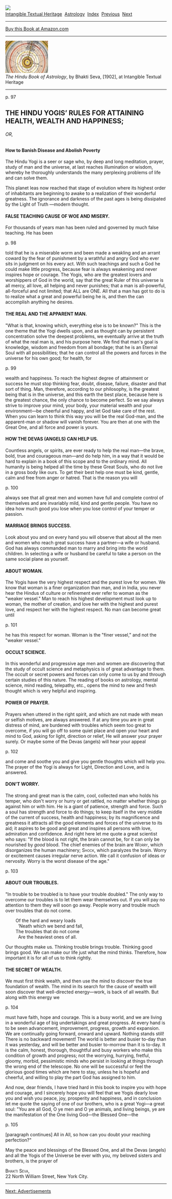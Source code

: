 [![](../../cdshop/ithlogo.png)](../../index)  
[Intangible Textual Heritage](../../index)  [Astrology](../index) 
[Index](index)  [Previous](hba15)  [Next](hba17) 

------------------------------------------------------------------------

[Buy this Book at
Amazon.com](https://www.amazon.com/exec/obidos/ASIN/0766187152/internetsacredte)

------------------------------------------------------------------------

[![](img/tease.jpg)](index)  
*The Hindu Book of Astrology*, by Bhakti Seva, \[1902\], at Intangible
Textual Heritage

------------------------------------------------------------------------

<span id="page_97">p. 97</span>

## THE HINDU YOGIS’ RULES FOR ATTAINING HEALTH, WEALTH AND HAPPINESS;

###### OR,

#### How to Banish Disease and Abolish Poverty

The Hindu Yogi is a seer or sage who, by deep and long meditation,
prayer, study of man and the universe, at last reaches illumination or
wisdom, whereby he thoroughly understands the many perplexing problems
of life and can solve them.

This planet leas now reached that stage of evolution where its highest
order of inhabitants are beginning to awake to a realization of their
wonderful greatness. The ignorance and darkness of the past ages is
being dissipated by the Light of Truth —modern thought.

#### FALSE TEACHING CAUSE OF WOE AND MISERY.

For thousands of years man has been ruled and governed by much false
teaching. He has been

<span id="page_98">p. 98</span>

told that he is a miserable worm and been made a weakling and an arrant
coward by the fear of punishment by a wrathful and angry God who ever
sits in judgment on his every act. With such teachings and such a God he
could make little progress, because fear is always weakening and never
inspires hope or courage. The Yogis, who are the greatest lovers and
worshippers of God in the world, say that the great Ruler of this
universe is all mercy, all love, all helping and never punishes; that a
man is all-powerful, all-forceful and not limited; that ALL are ONE. All
that a man has got to do is to realize what a great and powerful being
he is, and then the can accomplish anything he desires.

#### THE REAL AND THE APPARENT MAN.

"What is that, knowing which, everything else is to be known?" This is
the one theme that the Yogi dwells upon, and as thought can by
persistent concentration solve the deepest problems, we eventually
arrive at the truth of what the real man is, and his purpose here. We
find that man's goal is knowledge, wisdom and freedom from all bondage;
that he is an Eternal Soul with all possibilities; that he can control
all the powers and forces in the universe for his own good; for health,
for

<span id="page_99">p. 99</span>

wealth and happiness. To reach the highest degree of attainment or
success he must stop thinking fear, doubt, disease, failure, disaster
and that sort of thing. Man, therefore, according to our philosophy, is
the greatest being that is in the universe, and this earth the best
place, because here is the greatest chance, the only chance to become
perfect. So we say always strive to improve your mind, your body, your
material wealth and your environment—be cheerful and happy, and let God
take care of the rest. When you can learn to think this way you will be
the real God-man, and the apparent-man or shadow will vanish forever.
You are then at one with the Great One, and all force and power is
yours.

#### HOW THE DEVAS (ANGELS) CAN HELP US.

Countless angels, or spirits, are ever ready to help the real man—the
brave, bold, true and courageous man—and do help him, in a way that it
would be hard to explain in a book of this scope and to the ordinary
mind. All humanity is being helped all the time by these Great Souls,
who do not live in a gross body like ours. To get their best help one
must be kind, gentle, calm and free from anger or hatred. That is the
reason you will

<span id="page_100">p. 100</span>

always see that all great men and women have full and complete control
of themselves and are invariably mild, kind and gentle people. You have
no idea how much good you lose when you lose control of your temper or
passion.

#### MARRIAGE BRINGS SUCCESS.

Look about you and on every hand you will observe that about all the men
and women who reach great success have a partner—a wife or husband. God
has always commanded man to marry and bring into the world children. In
selecting a wife or husband be careful to take a person on the same
social plane as yourself.

#### ABOUT WOMAN.

The Yogis have the very highest respect and the purest love for women.
We know that woman is a finer organization than man, and in India, you
never hear the Hindus of culture or refinement ever refer to woman as
the "weaker vessel." Man to reach his highest development must look up
to woman, the mother of creation, and love her with the highest and
purest love, and respect her with the highest respect. No man can become
great until

<span id="page_101">p. 101</span>

he has this respect for woman. Woman is the "finer vessel," and not the
"weaker vessel."

#### OCCULT SCIENCE.

In this wonderful and progressive age men and women are discovering that
the study of occult science and metaphysics is of great advantage to
them. The occult or secret powers and forces can only come to us by and
through certain studies of this nature. The reading of books on
astrology, mental science, mind reading, telepathy, etc., opens the mind
to new and fresh thought which is very helpful and inspiring.

#### POWER OF PRAYER.

Prayers when uttered in the right spirit, and which are not made with
mean or selfish motives, are always answered. If at any time you are in
great distress of mind, are burdened with troubles which seem too great
to overcome, if you will go off to some quiet place and open your heart
and mind to God, asking for light, direction or relief, He will answer
your prayer surely. Or maybe some of the Devas (angels) will hear your
appeal

<span id="page_102">p. 102</span>

and come and soothe you and give you gentle thoughts which will help
you. The prayer of the Yogi is always for Light, Direction and Love, and
is answered.

#### DON'T WORRY.

The strong and great man is the calm, cool, collected man who holds his
temper, who don't worry or hurry or get rattled, no matter whether
things go against him or with him. He is a giant of patience, strength
and force. Such a soul has strength and force to do things; to keep
itself in the very middle of the current of success, health and
happiness; by its magnificence and greatness it attracts all the good
elements and forces of the universe to its aid; it aspires to be good
and great and inspires all persons with love, admiration and confidence.
And right here let me quote a great scientist who says: "If the blood is
not right, the brain cannot be, for it can only be nourished by *good*
blood. The chief enemies of the brain are <span
class="smallcaps">Worry</span>, which disorganizes the human machinery;
<span class="smallcaps">Shock</span>, which paralyzes the brain. Worry
or excitement causes irregular nerve action. We call it confusion of
ideas or nervosity. Worry is the worst disease of the age."

<span id="page_103">p. 103</span>

#### ABOUT OUR TROUBLES.

"In trouble to be troubled is to have your trouble doubled." The only
way to overcome our troubles is to let them wear themselves out. If you
will pay no attention to them they will soon go away. People worry and
trouble much over troubles that do not come.

<div style="margin-left: 32px">

<span class="small">Of the hard and weary loads  
  ’Neath which we bend and fall,  
The troubles that do not come  
  Are the heaviest ones of all.</span>

</div>

Our thoughts make us. Thinking trouble brings trouble. Thinking good
brings good. We can make our life just what the mind thinks. Therefore,
how important it is for all of us to think rightly.

#### THE SECRET OF WEALTH.

We must first think wealth, and then use the mind to discover the true
foundation of wealth. The mind in its search for the cause of wealth
will soon discover that well-directed energy—work, is back of all
wealth. But along with this energy we

<span id="page_104">p. 104</span>

must have faith, hope and courage. This is a busy world, and we are
living in a wonderful age of big undertakings and great progress. At
every hand is to be seen advancement, improvement, progress, growth and
expansion. We are continually going forward, onward and upward. Nothing
stands still! There is no backward movement! The world is better and
busier to-day than it was yesterday, and will be better and busier
to-morrow than it is to-day. It is the calm, honest, thorough,
thoughtful and busy workers who make this condition of growth and
progress; not the worrying, hurrying, fretful, gloomy, morbid,
pessimistic minds who persist in looking at things through the wrong end
of the telescope. No one will be successful or feel the glorious good
times which are here to stay, unless he is hopeful and cheerful, and
willing to play the part God has assigned to him.

And now, dear friends, I have tried hard in this book to inspire you
with hope and courage, and I sincerely hope you will feel that we Yogis
dearly love you and wish you peace, joy, prosperity and happiness, and
in conclusion let me quote the saying of one of our brothers, who is a
great Yogi—a great soul: "You are all God, O ye men and O ye animals,
and living beings, ye are the manifestation of the One living God—the
Blessed One—the

<span id="page_105">p. 105</span>

<span class="contnote">\[paragraph continues\]</span> All in All, so how
can you doubt your reaching perfection?"

May the peace and blessings of the Blessed One, and all the Devas
(angels) and all the Yogis of the Universe be ever with you, my beloved
sisters and brothers, is the prayer of

<span class="smallcaps">Bhakti Seva,</span>  
22 North William Street, New York City.

------------------------------------------------------------------------

[Next: Advertisements](hba17)
